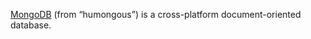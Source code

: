 <a href="http://mongodb.com/" target="mongodb">MongoDB</a> (from “humongous”) is a cross-platform document-oriented database.